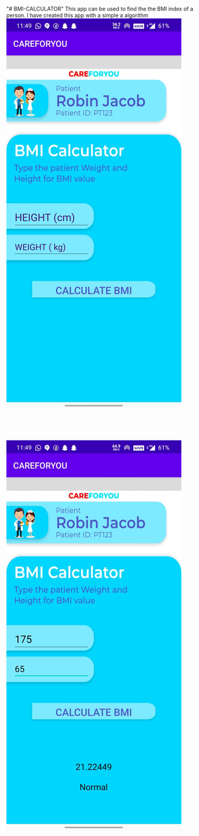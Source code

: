 "# BMI-CALCULATOR" 
This app can be used to find the the BMI index of a person.
I have created this app with a simple a algorithm
![](images/BMI1.png)
<br>
<br>
<br>

<br>

![](images/BMI2.png)
